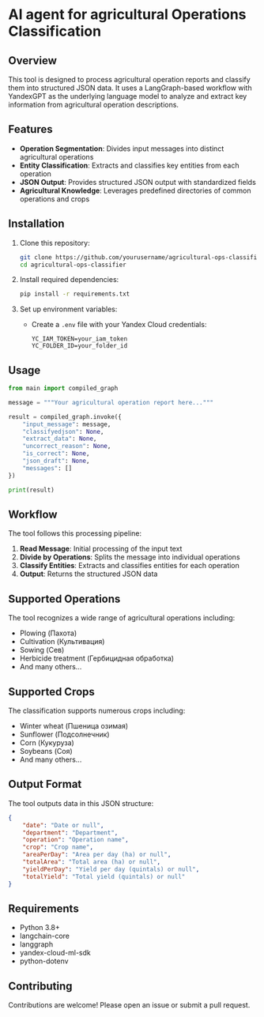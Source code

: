 # AI agent for agricultural Operations Classification

## Overview

This tool is designed to process agricultural operation reports and classify them into structured JSON data. It uses a LangGraph-based workflow with YandexGPT as the underlying language model to analyze and extract key information from agricultural operation descriptions.

## Features

- **Operation Segmentation**: Divides input messages into distinct agricultural operations
- **Entity Classification**: Extracts and classifies key entities from each operation
- **JSON Output**: Provides structured JSON output with standardized fields
- **Agricultural Knowledge**: Leverages predefined directories of common operations and crops

## Installation

1. Clone this repository:
   ```bash
   git clone https://github.com/yourusername/agricultural-ops-classifier.git
   cd agricultural-ops-classifier
   ```

2. Install required dependencies:
   ```bash
   pip install -r requirements.txt
   ```

3. Set up environment variables:
   - Create a `.env` file with your Yandex Cloud credentials:
     ```
     YC_IAM_TOKEN=your_iam_token
     YC_FOLDER_ID=your_folder_id
     ```

## Usage

```python
from main import compiled_graph

message = """Your agricultural operation report here..."""

result = compiled_graph.invoke({
    "input_message": message,
    "classifyedjson": None,
    "extract_data": None,
    "uncorrect_reason": None,
    "is_correct": None,
    "json_draft": None,
    "messages": []
})

print(result)
```

## Workflow

The tool follows this processing pipeline:
1. **Read Message**: Initial processing of the input text
2. **Divide by Operations**: Splits the message into individual operations
3. **Classify Entities**: Extracts and classifies entities for each operation
4. **Output**: Returns the structured JSON data

## Supported Operations

The tool recognizes a wide range of agricultural operations including:
- Plowing (Пахота)
- Cultivation (Культивация)
- Sowing (Сев)
- Herbicide treatment (Гербицидная обработка)
- And many others...

## Supported Crops

The classification supports numerous crops including:
- Winter wheat (Пшеница озимая)
- Sunflower (Подсолнечник)
- Corn (Кукуруза)
- Soybeans (Соя)
- And many others...

## Output Format

The tool outputs data in this JSON structure:
```json
{
    "date": "Date or null",
    "department": "Department",
    "operation": "Operation name",
    "crop": "Crop name",
    "areaPerDay": "Area per day (ha) or null",
    "totalArea": "Total area (ha) or null",
    "yieldPerDay": "Yield per day (quintals) or null",
    "totalYield": "Total yield (quintals) or null"
}
```

## Requirements

- Python 3.8+
- langchain-core
- langgraph
- yandex-cloud-ml-sdk
- python-dotenv

## Contributing

Contributions are welcome! Please open an issue or submit a pull request.
